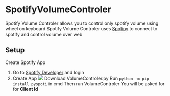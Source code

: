 # **SpotifyVolumeControler**
Spotify Volume Controler allows you to control only spotify volume using wheel on keyboard
Spotify Volume Controler uses  [Spotipy](http://https://github.com/spotipy-dev/spotipy "Spotipy") to connect to spotify and control volume over web

## Setup
Create Spotify App
1. Go to [Spotify Developer](http://https://developer.spotify.com/dashboard/ "Spotify Developer") and login
2. Create App
[![](https://uploadi.ng/s38kIZMc)](https://uploadi.ng/s38kIZMc)
Download VolumeControler.py 
Run `python -m pip install pyspoti` in cmd
Then run VolumeControler You will be asked for for **Client Id**
